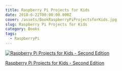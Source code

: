 ```yaml
---
title: Raspberry Pi Projects for Kids 
date: 2018-6-22T00:00:00.000Z
cover: /assets/BookRaspberryPiProjectsforKids.jpg
slug: Raspberry Pi Projects for Kids
category: Books
tags:
  - RaspberryPi
---
```



[![Raspberry Pi Projects for Kids - Second Edition](/assets/BookRaspberryPiProjectsforKids.jpg)](https://www.amazon.co.uk/Raspberry-Pi-Projects-Kids-Second/dp/1785281526/)


[Raspberry Pi Projects for Kids - Second Edition](https://www.amazon.co.uk/Raspberry-Pi-Projects-Kids-Second/dp/1785281526/)

